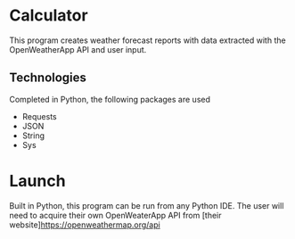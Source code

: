 # Calculator

This program creates weather forecast reports with data extracted with the OpenWeatherApp API and user input. 

## Technologies

Completed in Python, the following packages are used
 - Requests
 - JSON
 - String
 - Sys 

# Launch

Built in Python, this program can be run from any Python IDE. The user will need to acquire their own OpenWeaterApp API from [their website]https://openweathermap.org/api
